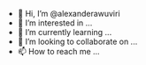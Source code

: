 - 👋 Hi, I’m @alexanderawuviri
- 👀 I’m interested in ...
- 🌱 I’m currently learning ...
- 💞️ I’m looking to collaborate on ...
- 📫 How to reach me ...

<!---
alexanderawuviri/alexanderawuviri is a ✨ special ✨ repository because its `README.md` (this file) appears on your GitHub profile.
You can click the Preview link to take a look at your changes.
--->
